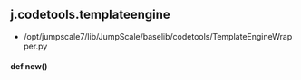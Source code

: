 ## j.codetools.templateengine

- /opt/jumpscale7/lib/JumpScale/baselib/codetools/TemplateEngineWrapper.py

#### def new() 

